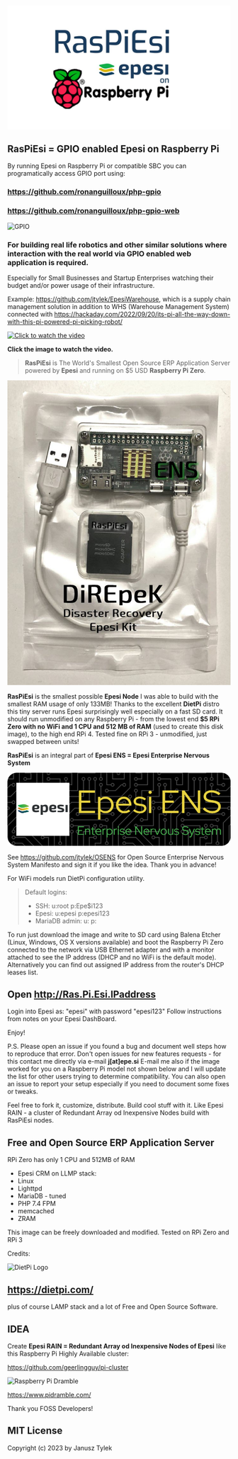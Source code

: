 ![RasPiEsi-banner.jpg](./RasPiEsi-banner.jpg)

## RasPiEsi = GPIO enabled Epesi on Raspberry Pi

By running Epesi on Raspberry Pi or compatible SBC you can programatically access GPIO port using:
### https://github.com/ronanguilloux/php-gpio
### https://github.com/ronanguilloux/php-gpio-web

![GPIO](https://camo.githubusercontent.com/98e8da0599ce0c7ffbe383cf4bb224283bb8a0fe084ed8e2c26ce1c571cc1bf0/68747470733a2f2f7261772e6769746875622e636f6d2f726f6e616e6775696c6c6f75782f74656d70657261747572652d70692f6d61737465722f7265736f75726365732f696d616765732f6d6f756e74696e672e6a7067)

### For building real life robotics and other similar solutions where interaction with the real world via GPIO enabled web application is required.
Especially for Small Businesses and Startup Enterprises watching their budget and/or power usage of their infrastructure.

Example: https://github.com/jtylek/EpesiWarehouse, which is a supply chain management solution in addition to WHS (Warehouse Management System) connected
with https://hackaday.com/2022/09/20/its-pi-all-the-way-down-with-this-pi-powered-pi-picking-robot/

[![Click to watch the video](https://hackaday.com/wp-content/uploads/2022/09/Screenshot-2022-09-20-at-10-08-44-Raspberry-Pi-Picking-Robot-from-Little-Bird-Little-Bird-Electro-on-Vimeo.png?w=800)](https://vimeo.com/749777452/3b81c96ac8)

**Click the image to watch the video.**

> **RasPiEsi** is The World's Smallest Open Source ERP Application Server powered by **Epesi** and running on $5 USD **Raspberry Pi Zero**.

![DiREpeK](https://github.com/jtylek/DiREpeK/raw/main/DiREpeK.jpg)

**RasPiEsi** is the smallest possible **Epesi Node** I was able to build with the smallest RAM usage of only 133MB!
Thanks to the excellent **DietPi** distro this tiny server runs Epesi surprisingly well especially on a fast SD card.
It should run unmodified on any Raspberry Pi - from the lowest end **$5 RPi Zero with no WiFi and 1 CPU and 512 MB of RAM** (used to create this disk image), to the high end RPi 4. Tested fine on RPi 3 - unmodified, just swapped between units!

**RasPiEsi** is an integral part of **Epesi ENS = Epesi Enterprise Nervous System**

![Header](./epesi-github-header-image.png)

See https://github.com/jtylek/OSENS for Open Source Enterprise Nervous System
Manifesto and sign it if you like the idea. Thank you in advance!


For WiFi models run DietPi configuration utility.

> Default logins:
> - SSH: u:root p:Epe$i123
> - Epesi: u:epesi p:epesi123
> - MariaDB admin: u: p:

To run just download the image and write to SD card using Balena Etcher (Linux, Windows, OS X versions available) and boot the Raspberry Pi Zero connected to the network via USB Ethernet adapter and with a monitor attached to see the IP address (DHCP and no WiFi is the default mode). Alternatively you can find out assigned IP address from the router's DHCP leases list.

## Open **http://Ras.Pi.Esi.IPaddress**
Login into Epesi as: "epesi" with password "epesi123"
Follow instructions from notes on your Epesi DashBoard.

Enjoy!

P.S. Please open an issue if you found a bug and document well steps how to reproduce that error.
Don't open issues for new features requests - for this contact me directly via e-mail **j[at]epe.si**
E-mail me also if the image worked for you on a Raspberry Pi model not shown below and I will update the list for other users trying to determine compatibility. You can also open an issue to report your setup especially if you need to document some fixes or tweaks.

Feel free to fork it, customize, distribute. Build cool stuff with it. Like Epesi RAIN - a cluster of Redundant Array od Inexpensive Nodes build with RasPiEsi nodes.

## Free and Open Source ERP Application Server
RPi Zero has only 1 CPU and 512MB of RAM
- Epesi CRM on LLMP stack:
- Linux 
- Lighttpd
- MariaDB - tuned
- PHP 7.4 FPM
- memcached
- ZRAM

This image can be freely downloaded and modified.
Tested on RPi Zero and RPi 3

Credits:

![DietPi Logo](https://dietpi.com/images/dietpi-logo_360x360.png)

## https://dietpi.com/

plus of course LAMP stack and a lot of Free and Open Source Software.

## IDEA

Create **Epesi RAIN = Redundant Array od Inexpensive Nodes of Epesi**
like this Raspberry Pi Highly Available cluster:

https://github.com/geerlingguy/pi-cluster

![Raspberry Pi Dramble](https://www.pidramble.com/themes/custom/pidramble/images/raspberry-pi-dramble-hero-2019.jpg)

https://www.pidramble.com/

Thank you FOSS Developers!

## MIT License
Copyright (c) 2023 by Janusz Tylek
